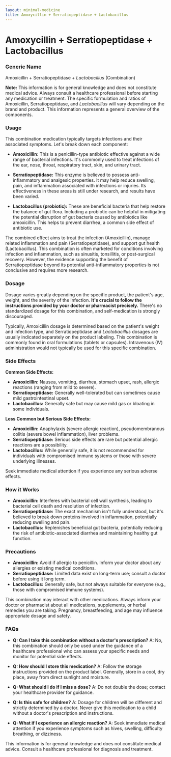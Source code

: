```yaml
---
layout: minimal-medicine
title: Amoxycillin + Serratiopeptidase + Lactobacillus
---
```


# Amoxycillin + Serratiopeptidase + Lactobacillus
### Generic Name
Amoxicillin + Serratiopeptidase + *Lactobacillus* (Combination)

**Note:** This information is for general knowledge and does not constitute medical advice. Always consult a healthcare professional before starting any medication or treatment.  The specific formulation and ratios of Amoxicillin, Serratiopeptidase, and *Lactobacillus* will vary depending on the brand and product.  This information represents a general overview of the components.


### Usage

This combination medication typically targets infections and their associated symptoms. Let's break down each component:

* **Amoxicillin:** This is a penicillin-type antibiotic effective against a wide range of bacterial infections. It's commonly used to treat infections of the ear, nose, throat, respiratory tract, skin, and urinary tract.

* **Serratiopeptidase:** This enzyme is believed to possess anti-inflammatory and analgesic properties. It may help reduce swelling, pain, and inflammation associated with infections or injuries.  Its effectiveness in these areas is still under research, and results have been varied.

* **Lactobacillus (probiotic):**  These are beneficial bacteria that help restore the balance of gut flora.  Including a probiotic can be helpful in mitigating the potential disruption of gut bacteria caused by antibiotics like amoxicillin.  This helps to prevent diarrhea, a common side effect of antibiotic use.


The combined effect aims to treat the infection (Amoxicillin), manage related inflammation and pain (Serratiopeptidase), and support gut health (Lactobacillus).  This combination is often marketed for conditions involving infection and inflammation, such as sinusitis, tonsillitis, or post-surgical recovery.  However, the evidence supporting the benefit of Serratiopeptidase beyond its potential anti-inflammatory properties is not conclusive and requires more research.


### Dosage

Dosage varies greatly depending on the specific product, the patient's age, weight, and the severity of the infection.  **It's crucial to follow the instructions provided by your doctor or pharmacist precisely.**  There's no standardized dosage for this combination, and self-medication is strongly discouraged.

Typically, Amoxicillin dosage is determined based on the patient's weight and infection type, and Serratiopeptidase and *Lactobacillus* dosages are usually indicated separately on the product labeling. This combination is commonly found in oral formulations (tablets or capsules).  Intravenous (IV) administration would not typically be used for this specific combination.


### Side Effects

**Common Side Effects:**

* **Amoxicillin:** Nausea, vomiting, diarrhea, stomach upset, rash, allergic reactions (ranging from mild to severe).
* **Serratiopeptidase:** Generally well-tolerated but can sometimes cause mild gastrointestinal upset.
* **Lactobacillus:** Generally safe but may cause mild gas or bloating in some individuals.

**Less Common but Serious Side Effects:**

* **Amoxicillin:** Anaphylaxis (severe allergic reaction), pseudomembranous colitis (severe bowel inflammation), liver problems.
* **Serratiopeptidase:**  Serious side effects are rare but potential allergic reactions are a possibility.
* **Lactobacillus:** While generally safe, it is not recommended for individuals with compromised immune systems or those with severe underlying illnesses.

Seek immediate medical attention if you experience any serious adverse effects.


### How it Works

* **Amoxicillin:** Interferes with bacterial cell wall synthesis, leading to bacterial cell death and resolution of infection.
* **Serratiopeptidase:**  The exact mechanism isn't fully understood, but it's believed to break down proteins involved in inflammation, potentially reducing swelling and pain.
* **Lactobacillus:**  Replenishes beneficial gut bacteria, potentially reducing the risk of antibiotic-associated diarrhea and maintaining healthy gut function.


### Precautions

* **Amoxicillin:**  Avoid if allergic to penicillin.  Inform your doctor about any allergies or existing medical conditions.
* **Serratiopeptidase:**  Limited data exist on long-term use; consult a doctor before using it long term.
* **Lactobacillus:** Generally safe, but not always suitable for everyone (e.g., those with compromised immune systems).

This combination may interact with other medications.  Always inform your doctor or pharmacist about all medications, supplements, or herbal remedies you are taking.  Pregnancy, breastfeeding, and age may influence appropriate dosage and safety.


### FAQs

* **Q: Can I take this combination without a doctor's prescription?**  A: No, this combination should only be used under the guidance of a healthcare professional who can assess your specific needs and monitor for potential side effects.

* **Q: How should I store this medication?** A: Follow the storage instructions provided on the product label.  Generally, store in a cool, dry place, away from direct sunlight and moisture.

* **Q: What should I do if I miss a dose?** A: Do not double the dose; contact your healthcare provider for guidance.

* **Q: Is this safe for children?** A:  Dosage for children will be different and strictly determined by a doctor.  Never give this medication to a child without a doctor's prescription and instructions.

* **Q:  What if I experience an allergic reaction?** A:  Seek immediate medical attention if you experience symptoms such as hives, swelling, difficulty breathing, or dizziness.


This information is for general knowledge and does not constitute medical advice. Consult a healthcare professional for diagnosis and treatment.
